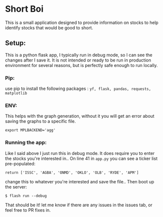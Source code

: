 # Short Boi
This is a small application designed to provide information on stocks to help identify stocks that would be good to short.

## Setup:

This is a python flask app, I typically run in debug mode, so I can see the changes after I save it. It is not intended or ready to be run in production environment for several reasons, but is perfectly safe enough to run locally.

### Pip:
use pip to install the following packages : `yf, flask, pandas, requests, matplotlib`


### ENV:
This helps with the graph generation, without it you will get an error about saving the graphs to a specific file.
```
export MPLBACKEND='agg'
```

### Running the app:
Like I said above I just run this in debug mode. It does require you to enter the stocks you're interested in.. On line 41 in `app.py` you can see a ticker list pre-populated: 
```
return ['ISSC', 'AGBA', 'ONMD', 'OKLO', 'OLB', 'RYDE', 'APM']
```
change this to whatever you're interested and save the file.. Then boot up the server:
```
$ flash run --debug
```

That should be it! let me know if there are any issues in the issues tab, or feel free to PR fixes in. 
